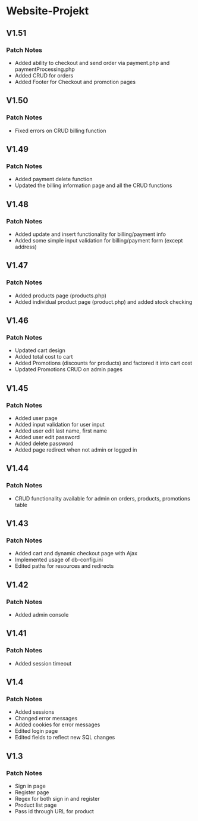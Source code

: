 # Website-Projekt

## V1.51
### Patch Notes
+ Added ability to checkout and send order via payment.php and paymentProcessing.php
+ Added CRUD for orders
+ Added Footer for Checkout and promotion pages

## V1.50
### Patch Notes
+ Fixed errors on CRUD billing function 

## V1.49
### Patch Notes
+ Added payment delete function 
+ Updated the billing information page and all the CRUD functions

## V1.48
### Patch Notes
+ Added update and insert functionality for billing/payment info
+ Added some simple input validation for billing/payment form (except address)


## V1.47
### Patch Notes
+ Added products page (products.php)
+ Added individual product page (product.php) and added stock checking

## V1.46
### Patch Notes

+ Updated cart design
+ Added total cost to cart
+ Added Promotions (discounts for products) and factored it into cart cost
+ Updated Promotions CRUD on admin pages

## V1.45
### Patch Notes

+ Added user page 
+ Added input validation for user input
+ Added user edit last name, first name
+ Added user edit password
+ Added delete password
+ Added page redirect when not admin or logged in

## V1.44
### Patch Notes

+ CRUD functionality available for admin on orders, products, promotions table

## V1.43
### Patch Notes

+ Added cart and dynamic checkout page with Ajax
+ Implemented usage of db-config.ini
+ Edited paths for resources and redirects

## V1.42
### Patch Notes

+ Added admin console

## V1.41
### Patch Notes

+ Added session timeout

## V1.4
### Patch Notes

+ Added sessions 
+ Changed error messages
+ Added cookies for error messages
+ Edited login page
+ Edited fields to reflect new SQL changes

## V1.3
### Patch Notes

+ Sign in page
+ Register page
+ Regex for both sign in and register
+ Product list page
+ Pass id through URL for product
